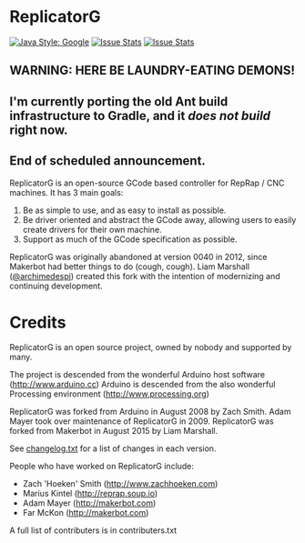 ReplicatorG
===========
[![Java Style: Google](https://img.shields.io/badge/java%20style-google-3369e8.svg?style=flat-square)](https://google.github.io/styleguide/javaguide.html)
[![Issue Stats](http://issuestats.com/github/replicatorg/ReplicatorG/badge/issue?style=flat-square)](http://issuestats.com/github/replicatorg/ReplicatorG) [![Issue Stats](http://issuestats.com/github/replicatorg/ReplicatorG/badge/pr?style=flat-square)](http://issuestats.com/github/replicatorg/ReplicatorG)

## WARNING: HERE BE LAUNDRY-EATING DEMONS!
## I'm currently porting the old Ant build infrastructure to Gradle, and it *does not build* right now.
## End of scheduled announcement.

ReplicatorG is an open-source GCode based controller for RepRap / CNC machines.  It has 3 main goals:

1. Be as simple to use, and as easy to install as possible.
2. Be driver oriented and abstract the GCode away, allowing users to easily create drivers for their own machine.
3. Support as much of the GCode specification as possible.

ReplicatorG was originally abandoned at version 0040 in 2012, since Makerbot had better things to do (cough, cough).
Liam Marshall ([@archimedespi](https://github.com/archimedespi)) created this fork with the intention of modernizing and continuing development.


Credits
=======
ReplicatorG is an open source project, owned by nobody and supported by many.

The project is descended from the wonderful Arduino host software (http://www.arduino.cc)
Arduino is descended from the also wonderful Processing environment (http://www.processing.org)

ReplicatorG was forked from Arduino in August 2008 by Zach Smith.
Adam Mayer took over maintenance of ReplicatorG in 2009.
ReplicatorG was forked from Makerbot in August 2015 by Liam Marshall.

See [changelog.txt](https://github.com/replicatorg/ReplicatorG/blob/master/changelog.txt) for a list of changes in each version.

People who have worked on ReplicatorG include:

- Zach 'Hoeken' Smith (http://www.zachhoeken.com)
- Marius Kintel (http://reprap.soup.io)
- Adam Mayer (http://makerbot.com)
- Far McKon (http://makerbot.com)

A full list of contributers is in contributers.txt
